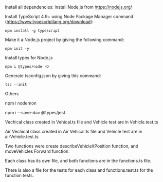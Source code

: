 Install all dependencies:
Install Node.js from https://nodejs.org/

Install TypeScript 4.9+ using Node Package Manager command (https://www.typescriptlang.org/download):

 	npm install -g typescript

Make it a Node.js project by giving the following command:

    npm init -y
Install types for Node.js

    npm i @types/node -D

Generate tsconfig.json by giving this command:

    tsc --init

Others

npm i nodemon

npm i --save-dav @types/jest


Vechical class created in Vehical.ts file and Vehicle test are in Vehicle.test.ts

Air Vechical class created in Air Vehical.ts file and Vehicle test are in airVehicle.test.ts

Two functions were create describeVehicleXPosition function, and moveVehicles Forward function.

Each class has its own file, and both functions are in the functions.ts file. 

There is also a file for the tests for each class and functions.test.ts for the function tests.